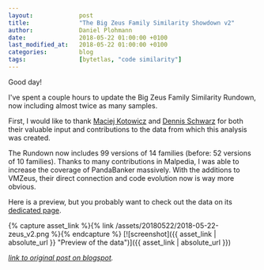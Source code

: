 ```yaml
---
layout:             post
title:              "The Big Zeus Family Similarity Showdown v2"
author:             Daniel Plohmann
date:               2018-05-22 01:00:00 +0100
last_modified_at:   2018-05-22 01:00:00 +0100
categories:         blog
tags:               [bytetlas, "code similarity"]
---
```


Good day!

I've spent a couple hours to update the Big Zeus Family Similarity Rundown, now including almost twice as many samples.

First, I would like to thank [Maciej Kotowicz][twitter mak] and [Dennis Schwarz][twitter dennis] for both their valuable input and contributions to the data from which this analysis was created.

The Rundown now includes 99 versions of 14 families (before: 52 versions of 10 families).
Thanks to many contributions in Malpedia, I was able to increase the coverage of PandaBanker massively. With the additions to VMZeus, their direct connection and code evolution now is way more obvious.

Here is a preview, but you probably want to check out the data on its [dedicated page][pnx tf static link].

{% capture asset_link %}{% link /assets/20180522/2018-05-22-zeus_v2.png %}{% endcapture %}
[![screenshot]({{ asset_link | absolute_url }} "Preview of the data")]({{ asset_link | absolute_url }})


*[link to original post on blogspot][blogspot post].*

[twitter dennis]: https://twitter.com/tildedennis
[twitter mak]: https://twitter.com/maciekkotowicz
[pnx tf static link]: http://pnx.tf/slides/zeus_similarity_showdown.html

[blogspot post]: http://byte-atlas.blogspot.com/2018/05/zeus-similarity-showdown-v2.html